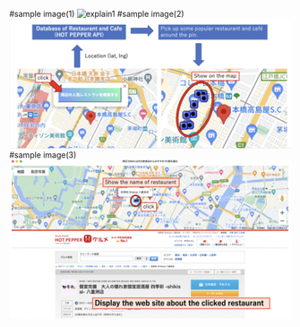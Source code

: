 #sample image(1)
![](images/image1.png "explain1")
#sample image(2)
![](images/image2.png "explain2")
#sample image(3)
![](images/image3.png "explain3")

